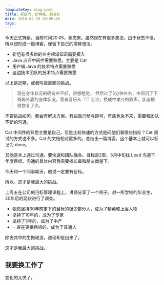 ```yaml
---
templateKey: blog-post
title: 新部门，新角色，新目标
date: 2016-02-29 20:05:48
tags:
---
```


今天正式转组。当前时间20:05，状态累。虽然现在有很多想法，由于状态不佳，所以想形成一篇博客，保留下自己的零碎想法。

- 新组有很多新的业务领域知识需要摄入
- Java 点评中间件需要熟悉，主要是 Cat
- 用户端 Java 的技术特点需要熟悉
- 这边技术团队的技术特点需要熟悉

以上是近期，或者叫做直面的挑战。

> 现在身体状况的确有些不好，很想睡觉。 然后过了5分钟左右，中间问了下妈妈外婆的身体状况。背景音乐从『IT 公论』换成中孝介的歌声。状态稍微恢复了点。

不管挑战如何，都会有解决方案。有些自己参与即可，有些也急不来，需要和团队不断的沟通。

Cat 中间件的熟悉主要是自己。但是比较快速的方式是问他们看哪些指标？Cat 调试的方式也不多。Cat 的文档相对蛮多的。总结出一篇博客。这个基本上就可以标记为 done。

其他基本上通过沟通。要快速和团队融合。目标是2周，3月中旬找 Lead 沟通下年度目标。沟通的具体内容我需要找长辈和朋友商量下。

今天和一个同事聊天，他说一定要有目标。

所以，这才是我最大的挑战。

上周五在公司的目标管理课程上，讲师分享了一个例子。对一所学校的毕业生，30年后的现状进行了调查。

- 依然坚持30年前定下的目标的极少部分人，成为了精英和上层人物
- 坚持了10年的，成为了专家
- 坚持了3年的，成为了中产
- 一直在更换目标的，成为了普通人

除去其中的生搬硬造，道理却是出来了。

这才是我最大的挑战。


## 我要换工作了

变化的太快了。

